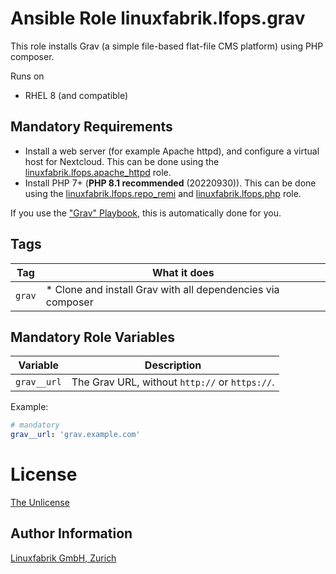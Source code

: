 # Ansible Role linuxfabrik.lfops.grav

This role installs Grav (a simple file-based flat-file CMS platform) using PHP composer.

Runs on

* RHEL 8 (and compatible)


## Mandatory Requirements

* Install a web server (for example Apache httpd), and configure a virtual host for Nextcloud. This can be done using the [linuxfabrik.lfops.apache_httpd](https://github.com/Linuxfabrik/lfops/tree/main/roles/apache_httpd) role.
* Install PHP 7+ (**PHP 8.1 recommended** (20220930)). This can be done using the [linuxfabrik.lfops.repo_remi](https://github.com/Linuxfabrik/lfops/tree/main/roles/repo_remi) and [linuxfabrik.lfops.php](https://github.com/Linuxfabrik/lfops/tree/main/roles/php) role.

If you use the ["Grav" Playbook](https://github.com/Linuxfabrik/lfops/blob/main/playbooks/grav.yml), this is automatically done for you.


## Tags

| Tag       | What it does                 |
| ---       | ------------                 |
| `grav`    | * Clone and install Grav with all dependencies via composer |


## Mandatory Role Variables

| Variable | Description |
| -------- | ----------- |
| `grav__url` | The Grav URL, without `http://` or `https://`.  |

Example:
```yaml
# mandatory
grav__url: 'grav.example.com'
```


# License

[The Unlicense](https://unlicense.org/)


## Author Information

[Linuxfabrik GmbH, Zurich](https://www.linuxfabrik.ch)
